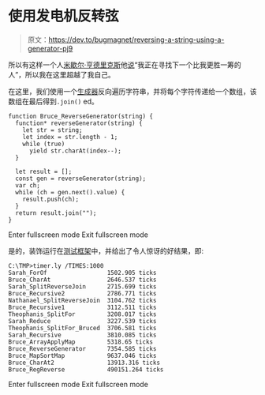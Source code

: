 # 使用发电机反转弦

> 原文：<https://dev.to/bugmagnet/reversing-a-string-using-a-generator-pj9>

所以有这样一个人[米歇尔·亨德里克斯](https://dev.to/elmuerte)他[说](https://dev.to/elmuerte/comment/da9e)“我正在寻找下一个比我更胜一筹的人”，所以我在这里超越了我自己。

在这里，我们使用一个[生成器](https://developer.mozilla.org/en-US/docs/Web/JavaScript/Reference/Global_Objects/Generator#An_infinite_iterator)反向遍历字符串，并将每个字符传递给一个数组，该数组在最后得到`.join()` ed。

```
function Bruce_ReverseGenerator(string) {
  function* reverseGenerator(string) {
    let str = string;
    let index = str.length - 1;
    while (true)
      yield str.charAt(index--);
  }

  let result = [];
  const gen = reverseGenerator(string); 
  var ch;
  while (ch = gen.next().value) {
    result.push(ch);
  }
  return result.join("");
} 
```

Enter fullscreen mode Exit fullscreen mode

是的，装饰运行在[测试框架](https://dev.to/bugmagnet/testing-string-reversal-functions-8m6)中，并给出了令人惊讶的好结果，即:

```
C:\TMP>timer.ly /TIMES:1000
Sarah_ForOf                 1502.905 ticks
Bruce_CharAt                2646.537 ticks
Sarah_SplitReverseJoin      2715.699 ticks
Bruce_Recursive2            2786.771 ticks
Nathanael_SplitReverseJoin  3104.762 ticks
Bruce_Recursive1            3112.511 ticks
Theophanis_SplitFor         3208.017 ticks
Sarah_Reduce                3227.539 ticks
Theophanis_SplitFor_Bruced  3706.581 ticks
Sarah_Recursive             3810.085 ticks
Bruce_ArrayApplyMap         5318.65 ticks
Bruce_ReverseGenerator      7354.585 ticks
Bruce_MapSortMap            9637.046 ticks
Bruce_CharAt2               13913.316 ticks
Bruce_RegReverse            490151.264 ticks 
```

Enter fullscreen mode Exit fullscreen mode